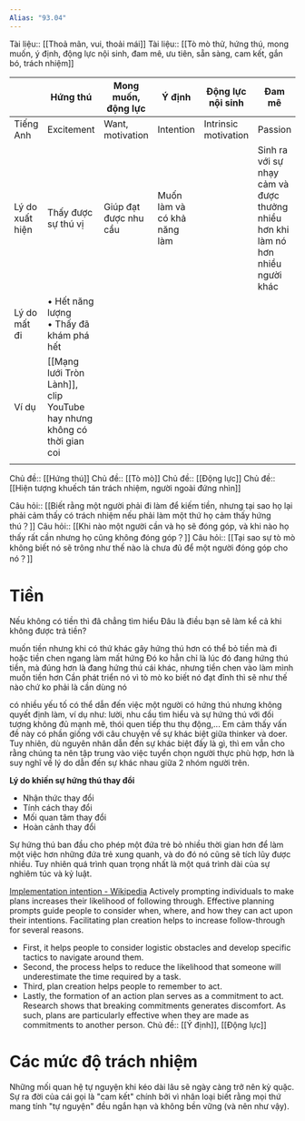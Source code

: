 ```yaml
---
Alias: "93.04"
---
```

Tài liệu:: [[Thoả mãn, vui, thoải mái]]
Tài liệu:: [[Tò mò thử, hứng thú, mong muốn, ý định, động lực nội sinh, đam mê, ưu tiên, sẵn sàng, cam kết, gắn bó, trách nhiệm]]

|                 | Hứng thú                                                               | Mong muốn, động lực   | Ý định                      | Động lực nội sinh    | Đam mê                                                                           | Ưu tiên                          | Sẵn sàng          | Cam kết    | Gắn bó     | Trách nhiệm    |
| --------------- | ---------------------------------------------------------------------- | --------------------- | --------------------------- | -------------------- | -------------------------------------------------------------------------------- | -------------------------------- | ----------------- | ---------- | ---------- | -------------- |
| Tiếng Anh       | Excitement                                                             | Want, motivation      | Intention                   | Intrinsic motivation | Passion                                                                          | Priority                         | Readiness         | Commitment | Attachment | Responsibility |
| Lý do xuất hiện | Thấy được sự thú vị                                                    | Giúp đạt được nhu cầu | Muốn làm và có khả năng làm |                      | Sinh ra với sự nhạy cảm và được thưởng nhiều hơn khi làm nó hơn nhiều người khác | Giúp giải quyết nhu cầu lớn nhất | Có thời gian rảnh |            |            |                |
| Lý do mất đi    | • Hết năng lượng<br>• Thấy đã khám phá hết                             |                       |                             |                      |                                                                                  |                                  |                   |            |            |                |
| Ví dụ           | [[Mạng lưới Tròn Lành]], clip YouTube hay nhưng không có thời gian coi |                       |                             |                      |                                                                                  |                                  |                   |            |            |                |
|                 |                                                                        |                       |                             |                      |                                                                                  |                                  |                   |            |            |                |

Chủ đề:: [[Hứng thú]]
Chủ đề:: [[Tò mò]]
Chủ đề:: [[Động lực]]
Chủ đề:: [[Hiện tượng khuếch tán trách nhiệm, người ngoài đứng nhìn]]

Câu hỏi:: [[Biết rằng một người phải đi làm để kiếm tiền, nhưng tại sao họ lại phải cảm thấy có trách nhiệm nếu phải làm một thứ họ cảm thấy hứng thú？]]
Câu hỏi:: [[Khi nào một người cần và họ sẽ đóng góp, và khi nào họ thấy rất cần nhưng họ cũng không đóng góp？]]
Câu hỏi:: [[Tại sao sự tò mò không biết nó sẽ trông như thế nào là chưa đủ để một người đóng góp cho nó？]]

# Tiền
Nếu không có tiền thì đã chẳng tìm hiểu
Đâu là điều bạn sẽ làm kể cả khi không được trả tiền? 



muốn tiền nhưng khi có thứ khác gây hứng thú hơn có thể bỏ tiền mà đi
hoặc tiền chen ngang làm mất hứng
Đó ko hẳn chỉ là lúc đó đang hứng thú tiền, mà đúng hơn là đang hứng thú cái khác, nhưng tiền chen vào làm mình muốn tiền hơn
Cần phát triển nó vì tò mò ko biết nó đạt đỉnh thì sẽ như thế nào chứ ko phải là cần dùng nó

có nhiều yếu tố có thể dẫn đến việc một người có hứng thú nhưng không quyết định làm, ví dụ như: lười, nhu cầu tìm hiểu và sự hứng thú với đối tượng không đủ mạnh mẽ, thói quen tiếp thu thụ động,... Em cảm thấy vấn đề này có phần giống với câu chuyện về sự khác biệt giữa thinker và doer. Tuy nhiên, dù nguyên nhân dẫn đến sự khác biệt đấy là gì, thì em vẫn cho rằng chúng ta nên tập trung vào việc tuyển chọn người thực phù hợp, hơn là suy nghĩ về lý do dẫn đến sự khác nhau giữa 2 nhóm người trên.

**Lý do khiến sự hứng thú thay đổi**

- Nhận thức thay đổi
- Tính cách thay đổi
- Mối quan tâm thay đổi
- Hoàn cảnh thay đổi


Sự hứng thú ban đầu cho phép một đứa trẻ bỏ nhiều thời gian hơn để làm một việc hơn những đứa trẻ xung quanh, và do đó nó cũng sẽ tích lũy được nhiều. Tuy nhiên quá trình quan trọng nhất là một quá trình dài của sự nghiêm túc và kỷ luật.

[Implementation intention - Wikipedia](https://en.wikipedia.org/wiki/Implementation_intention)
Actively prompting individuals to make plans increases their likelihood of following through. Effective planning prompts guide people to consider when, where, and how they can act upon their intentions. Facilitating plan creation helps to increase follow-through for several reasons. 
- First, it helps people to consider logistic obstacles and develop specific tactics to navigate around them.
- Second, the process helps to reduce the likelihood that someone will underestimate the time required by a task.
- Third, plan creation helps people to remember to act.
- Lastly, the formation of an action plan serves as a commitment to act. Research shows that breaking commitments generates discomfort. As such, plans are particularly effective when they are made as commitments to another person.
Chủ đề:: [[Ý định]], [[Động lực]]

# Các mức độ trách nhiệm
Những mối quan hệ tự nguyện khi kéo dài lâu sẽ ngày càng trở nên kỳ quặc. Sự ra đời của cái gọi là "cam kết" chính bởi vì nhân loại biết rằng mọi thứ mang tính "tự nguyện" đều ngắn hạn và không bền vững (và nên như vậy).


